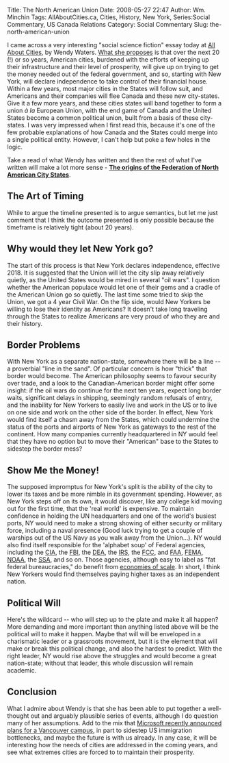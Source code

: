 Title: The North American Union
Date: 2008-05-27 22:47
Author: Wm. Minchin
Tags: AllAboutCities.ca, Cities, History, New York, Series:Social Commentary, US Canada Relations
Category: Social Commentary
Slug: the-north-american-union

I came across a very interesting "social science fiction" essay today at
[All About Cities](http://allaboutcities.ca/), by Wendy Waters. [What
she
proposes](http://allaboutcities.ca/the-origins-of-the-federation-of-north-american-city-states/)
is that over the next 20 (!) or so years, American cities, burdened with
the efforts of keeping up their infrastructure and their level of
prosperity, will give up on trying to get the money needed out of the
federal government, and so, starting with New York, will declare
independence to take control of their financial house. Within a few
years, most major cities in the States will follow suit, and Americans
and their companies will flee Canada and these new city-states. Give it
a few more years, and these cities states will band together to form a
union *à la* European Union, with the end game of Canada and the United
States become a common political union, built from a basis of these
city-states. I was very impressed when I first read this, because it's
one of the few probable explanations of how Canada and the States could
merge into a single political entity. However, I can't help but poke a
few holes in the logic.

Take a read of what Wendy has written and then the rest of what I've
written will make a lot more sense - [**The origins of the Federation of
North American City
States**](http://allaboutcities.ca/the-origins-of-the-federation-of-north-american-city-states/).

## The Art of Timing

While to argue the timeline presented is to argue semantics, but let me
just comment that I think the outcome presented is only possible because
the timeframe is relatively tight (about 20 years).

## Why would they let New York go?

The start of this process is that New York declares independence,
effective 2018. It is suggested that the Union will let the city slip
away relatively quietly, as the United States would be mired in several
"oil wars". I question whether the American populace would let one of
their gems and a cradle of the American Union go so quietly. The last
time some tried to skip the Union, we got a 4 year Civil War. On the
flip side, would New Yorkers be willing to lose their identity as
Americans? It doesn't take long traveling through the States to realize
Americans are very proud of who they are and their history.

## Border Problems

With New York as a separate nation-state, somewhere there will be a line
-- a proverbial "line in the sand". Of particular concern is how "thick"
that border would become. The American philosophy seems to favour
security over trade, and a look to the Canadian-American border might
offer some insight: if the oil wars do continue for the next ten years,
expect long border waits, significant delays in shipping, seemingly
random refusals of entry, and the inability for New Yorkers to easily
live and work in the US or to live on one side and work on the other
side of the border. In effect, New York would find itself a chasm away
from the States, which could undermine the status of the ports and
airports of New York as gateways to the rest of the continent. How many
companies currently headquartered in NY would feel that they have no
option but to move their "American" base to the States to sidestep the
border mess?

## Show Me the Money!

The supposed impromptus for New York's split is the ability of the city
to lower its taxes and be more nimble in its government spending.
However, as New York steps off on its own, it would discover, like any
college kid moving out for the first time, that the 'real world' is
expensive. To maintain confidence in holding the UN headquarters and one
of the world's busiest ports, NY would need to make a strong showing of
either security or military force, including a naval presence (Good luck
trying to get a couple of warships out of the US Navy as you walk away
from the Union…). NY would also find itself responsible for the
'alphabet soup' of Federal agencies, including the
[CIA](http://en.wikipedia.org/wiki/Central_Intelligence_Agency), the
[FBI](http://en.wikipedia.org/wiki/Federal_Bureau_of_Investigation), the
[DEA](http://en.wikipedia.org/wiki/Drug_Enforcement_Administration), the
[IRS](http://en.wikipedia.org/wiki/Internal_Revenue_Service), the
[FCC](http://en.wikipedia.org/wiki/Federal_Communications_Commission),
and [FAA](http://en.wikipedia.org/wiki/Federal_Aviation_Administration),
[FEMA](http://en.wikipedia.org/wiki/Federal_Emergency_Management_Agency),
[NOAA](http://en.wikipedia.org/wiki/National_Oceanic_and_Atmospheric_Administration),
the [SSA](http://en.wikipedia.org/wiki/Social_Security_Administration),
and so on. Those agencies, although easy to label as "fat federal
bureaucracies," do benefit from [economies of
scale](http://en.wikipedia.org/wiki/Economies_of_scale). In short, I
think New Yorkers would find themselves paying higher taxes as an
independent nation.

## Political Will

Here's the wildcard -- who will step up to the plate and make it all
happen? More demanding and more important than anything listed above
will be the political will to make it happen. Maybe that will will be
enveloped in a charismatic leader or a grassroots movement, but it is
the element that will make or break this political change, and also the
hardest to predict. With the right leader, NY would rise above the
struggles and would become a great nation-state; without that leader,
this whole discussion will remain academic.

## Conclusion

What I admire about Wendy is that she has been able to put together a
well-thought out and arguably plausible series of events, although I do
question many of her assumptions. Add to the mix that [Microsoft
recently announced plans for a Vancouver
campus]("http://news.cnet.com/Microsoft-sings-O-Canada-amid-immigration-challenges/2100-1014_3-6195049.html"),
in part to sidestep US immigration bottlenecks, and maybe the future is
with us already. In any case, it will be interesting how the needs of
cities are addressed in the coming years, and see what extremes cities
are forced to to maintain their prosperity.
